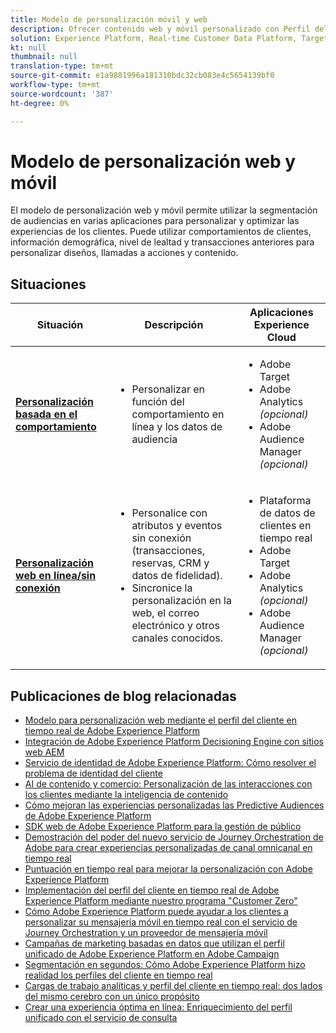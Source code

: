 ```yaml
---
title: Modelo de personalización móvil y web
description: Ofrecer contenido web y móvil personalizado con Perfil del cliente en tiempo real.
solution: Experience Platform, Real-time Customer Data Platform, Target, Audience Manager, Analytics, Experience Cloud Services
kt: null
thumbnail: null
translation-type: tm+mt
source-git-commit: e1a9881996a181310bdc32cb083e4c5654139bf0
workflow-type: tm+mt
source-wordcount: '387'
ht-degree: 0%

---
```


# Modelo de personalización web y móvil


El modelo de personalización web y móvil permite utilizar la segmentación de audiencias en varias aplicaciones para personalizar y optimizar las experiencias de los clientes. Puede utilizar comportamientos de clientes, información demográfica, nivel de lealtad y transacciones anteriores para personalizar diseños, llamadas a acciones y contenido.

## Situaciones

| Situación | Descripción | Aplicaciones Experience Cloud |
|---|---|---|
| **[Personalización basada en el comportamiento](behavioral.md)** | <ul><li>Personalizar en función del comportamiento en línea y los datos de audiencia</li></ul> | <ul><li>Adobe Target</li><li>Adobe Analytics *(opcional)*</li><li>Adobe Audience Manager *(opcional)*</li></ul> |
| **[Personalización web en línea/sin conexión](online-offline.md)** | <ul><li>Personalice con atributos y eventos sin conexión (transacciones, reservas, CRM y datos de fidelidad).</li><li>Sincronice la personalización en la web, el correo electrónico y otros canales conocidos.</li></ul> | <ul><li>Plataforma de datos de clientes en tiempo real</li><li>Adobe Target</li><li>Adobe Analytics *(opcional)*</li><li>Adobe Audience Manager *(opcional)*</li></ul> |

## Publicaciones de blog relacionadas

* [Modelo para personalización web mediante el perfil del cliente en tiempo real de Adobe Experience Platform](https://medium.com/adobetech/blueprint-for-web-personalization-using-adobe-experience-platform-real-time-customer-profile-fef2ce7a4b2f)
* [Integración de Adobe Experience Platform Decisioning Engine con sitios web AEM](https://jaeness.medium.com/integrating-adobe-experience-platform-decisioning-engine-with-aem-websites-9c222acd12e2)
* [Servicio de identidad de Adobe Experience Platform: Cómo resolver el problema de identidad del cliente](https://medium.com/adobetech/adobe-experience-platforms-identity-service-how-to-solve-the-customer-identity-conundrum-f95e22d16ea9)
* [AI de contenido y comercio: Personalización de las interacciones con los clientes mediante la inteligencia de contenido](https://medium.com/adobetech/content-and-commerce-ai-personalizing-your-interactions-with-customers-through-content-intelligence-dc182601deab)
* [Cómo mejoran las experiencias personalizadas las Predictive Audiences de Adobe Experience Platform](https://medium.com/adobetech/how-adobe-experience-platform-predictive-audiences-improves-personalized-experiences-1f75a60cb7a3)
* [SDK web de Adobe Experience Platform para la gestión de público](https://medium.com/adobetech/adobe-experience-platform-web-sdk-for-audience-management-751fa6d063bc)
* [Demostración del poder del nuevo servicio de Journey Orchestration de Adobe para crear experiencias personalizadas de canal omnicanal en tiempo real](https://medium.com/adobetech/demonstrating-the-power-of-adobes-new-journey-orchestration-service-to-build-personalized-aa60d88cd34)
* [Puntuación en tiempo real para mejorar la personalización con Adobe Experience Platform](https://medium.com/adobetech/real-time-scoring-to-improve-personalization-with-adobe-experience-platform-78d3a47406f7)
* [Implementación del perfil del cliente en tiempo real de Adobe Experience Platform mediante nuestro programa &quot;Customer Zero&quot;](https://medium.com/adobetech/implementing-adobe-experience-platform-real-time-customer-profile-through-our-customer-zero-32e7cd952896)
* [Cómo Adobe Experience Platform puede ayudar a los clientes a personalizar su mensajería móvil en tiempo real con el servicio de Journey Orchestration y un proveedor de mensajería móvil](https://medium.com/adobetech/how-adobe-experience-platform-helped-a-client-personalize-their-mobile-messaging-in-real-time-with-7d634aefa098)
* [Campañas de marketing basadas en datos que utilizan el perfil unificado de Adobe Experience Platform en Adobe Campaign](https://medium.com/adobetech/data-driven-marketing-campaigns-using-adobe-experience-platforms-unified-profile-in-adobe-campaign-9d9a97e183c4)
* [Segmentación en segundos: Cómo Adobe Experience Platform hizo realidad los perfiles del cliente en tiempo real](https://medium.com/adobetech/segmentation-in-seconds-how-adobe-experience-platform-made-real-time-customer-profiles-a-reality-a7a8552b0847)
* [Cargas de trabajo analíticas y perfil del cliente en tiempo real: dos lados del mismo cerebro con un único propósito](https://medium.com/adobetech/analytical-workloads-and-real-time-customer-profile-two-sides-of-the-same-brain-with-a-cdfac85ce8c1)
* [Crear una experiencia óptima en línea: Enriquecimiento del perfil unificado con el servicio de consulta](https://medium.com/adobetech/build-an-optimal-online-experience-enrich-unified-profile-with-query-service-8027c196ab33)

